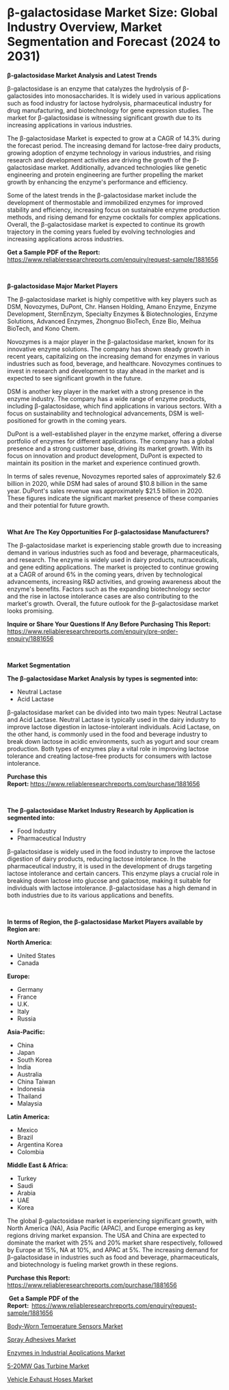 <p><h1>β-galactosidase Market Size: Global Industry Overview, Market Segmentation and Forecast (2024 to 2031)</h1></p><p><strong>β-galactosidase Market Analysis and Latest Trends</strong></p>
<p><p>β-galactosidase is an enzyme that catalyzes the hydrolysis of β-galactosides into monosaccharides. It is widely used in various applications such as food industry for lactose hydrolysis, pharmaceutical industry for drug manufacturing, and biotechnology for gene expression studies. The market for β-galactosidase is witnessing significant growth due to its increasing applications in various industries.</p><p>The β-galactosidase Market is expected to grow at a CAGR of 14.3% during the forecast period. The increasing demand for lactose-free dairy products, growing adoption of enzyme technology in various industries, and rising research and development activities are driving the growth of the β-galactosidase market. Additionally, advanced technologies like genetic engineering and protein engineering are further propelling the market growth by enhancing the enzyme's performance and efficiency.</p><p>Some of the latest trends in the β-galactosidase market include the development of thermostable and immobilized enzymes for improved stability and efficiency, increasing focus on sustainable enzyme production methods, and rising demand for enzyme cocktails for complex applications. Overall, the β-galactosidase market is expected to continue its growth trajectory in the coming years fueled by evolving technologies and increasing applications across industries.</p></p>
<p><strong>Get a Sample PDF of the Report:&nbsp;</strong> <a href="https://www.reliableresearchreports.com/enquiry/request-sample/1881656">https://www.reliableresearchreports.com/enquiry/request-sample/1881656</a></p>
<p>&nbsp;</p>
<p><strong>β-galactosidase Major Market Players</strong></p>
<p><p>The β-galactosidase market is highly competitive with key players such as DSM, Novozymes, DuPont, Chr. Hansen Holding, Amano Enzyme, Enzyme Development, SternEnzym, Specialty Enzymes & Biotechnologies, Enzyme Solutions, Advanced Enzymes, Zhongnuo BioTech, Enze Bio, Meihua BioTech, and Kono Chem.</p><p>Novozymes is a major player in the β-galactosidase market, known for its innovative enzyme solutions. The company has shown steady growth in recent years, capitalizing on the increasing demand for enzymes in various industries such as food, beverage, and healthcare. Novozymes continues to invest in research and development to stay ahead in the market and is expected to see significant growth in the future.</p><p>DSM is another key player in the market with a strong presence in the enzyme industry. The company has a wide range of enzyme products, including β-galactosidase, which find applications in various sectors. With a focus on sustainability and technological advancements, DSM is well-positioned for growth in the coming years.</p><p>DuPont is a well-established player in the enzyme market, offering a diverse portfolio of enzymes for different applications. The company has a global presence and a strong customer base, driving its market growth. With its focus on innovation and product development, DuPont is expected to maintain its position in the market and experience continued growth.</p><p>In terms of sales revenue, Novozymes reported sales of approximately $2.6 billion in 2020, while DSM had sales of around $10.8 billion in the same year. DuPont's sales revenue was approximately $21.5 billion in 2020. These figures indicate the significant market presence of these companies and their potential for future growth.</p></p>
<p>&nbsp;</p>
<p><strong>What Are The Key Opportunities For β-galactosidase Manufacturers?</strong></p>
<p><p>The β-galactosidase market is experiencing stable growth due to increasing demand in various industries such as food and beverage, pharmaceuticals, and research. The enzyme is widely used in dairy products, nutraceuticals, and gene editing applications. The market is projected to continue growing at a CAGR of around 6% in the coming years, driven by technological advancements, increasing R&D activities, and growing awareness about the enzyme's benefits. Factors such as the expanding biotechnology sector and the rise in lactose intolerance cases are also contributing to the market's growth. Overall, the future outlook for the β-galactosidase market looks promising.</p></p>
<p><strong>Inquire or Share Your Questions If Any Before Purchasing This Report:</strong> <a href="https://www.reliableresearchreports.com/enquiry/pre-order-enquiry/1881656">https://www.reliableresearchreports.com/enquiry/pre-order-enquiry/1881656</a></p>
<p>&nbsp;</p>
<p><strong>Market Segmentation</strong></p>
<p><strong>The β-galactosidase Market Analysis by types is segmented into:</strong></p>
<p><ul><li>Neutral Lactase</li><li>Acid Lactase</li></ul></p>
<p><p>β-galactosidase market can be divided into two main types: Neutral Lactase and Acid Lactase. Neutral Lactase is typically used in the dairy industry to improve lactose digestion in lactose-intolerant individuals. Acid Lactase, on the other hand, is commonly used in the food and beverage industry to break down lactose in acidic environments, such as yogurt and sour cream production. Both types of enzymes play a vital role in improving lactose tolerance and creating lactose-free products for consumers with lactose intolerance.</p></p>
<p><strong>Purchase this Report:&nbsp;</strong><a href="https://www.reliableresearchreports.com/purchase/1881656">https://www.reliableresearchreports.com/purchase/1881656</a></p>
<p>&nbsp;</p>
<p><strong>The β-galactosidase Market Industry Research by Application is segmented into:</strong></p>
<p><ul><li>Food Industry</li><li>Pharmaceutical Industry</li></ul></p>
<p><p>β-galactosidase is widely used in the food industry to improve the lactose digestion of dairy products, reducing lactose intolerance. In the pharmaceutical industry, it is used in the development of drugs targeting lactose intolerance and certain cancers. This enzyme plays a crucial role in breaking down lactose into glucose and galactose, making it suitable for individuals with lactose intolerance. β-galactosidase has a high demand in both industries due to its various applications and benefits.</p></p>
<p>&nbsp;</p>
<p><strong>In terms of Region, the β-galactosidase Market Players available by Region are:</strong></p>
<p>
    <p> <strong> North America: </strong>
        <ul>
            <li>United States</li>
            <li>Canada</li>
        </ul>
        </p> 
    <p> <strong> Europe: </strong>
        <ul>
            <li>Germany</li>
            <li>France</li>
            <li>U.K.</li>
            <li>Italy</li>
            <li>Russia</li>
        </ul>
        </p> 
    <p> <strong> Asia-Pacific: </strong>
        <ul>
            <li>China</li>
            <li>Japan</li>
            <li>South Korea</li>
            <li>India</li>
            <li>Australia</li>
            <li>China Taiwan</li>
            <li>Indonesia</li>
            <li>Thailand</li>
            <li>Malaysia</li>
        </ul>
        </p> 
    <p> <strong> Latin America: </strong>
        <ul>
            <li>Mexico</li>
            <li>Brazil</li>
            <li>Argentina Korea</li>
            <li>Colombia</li>
        </ul>
        </p> 
    <p> <strong> Middle East & Africa: </strong>
        <ul>
            <li>Turkey</li>
            <li>Saudi</li>
            <li>Arabia</li>
            <li>UAE</li>
            <li>Korea</li>
        </ul>
    </p>
    </p>
<p><p>The global β-galactosidase market is experiencing significant growth, with North America (NA), Asia Pacific (APAC), and Europe emerging as key regions driving market expansion. The USA and China are expected to dominate the market with 25% and 20% market share respectively, followed by Europe at 15%, NA at 10%, and APAC at 5%. The increasing demand for β-galactosidase in industries such as food and beverage, pharmaceuticals, and biotechnology is fueling market growth in these regions.</p></p>
<p><strong>Purchase this Report: </strong><a href="https://www.reliableresearchreports.com/purchase/1881656">https://www.reliableresearchreports.com/purchase/1881656</a></p>
<p>&nbsp;<strong>Get a Sample PDF of the Report:&nbsp;&nbsp;</strong><a href="https://www.reliableresearchreports.com/enquiry/request-sample/1881656">https://www.reliableresearchreports.com/enquiry/request-sample/1881656</a></p>
<p><strong></strong></p>
<p><p><a href="https://automatic-knee-4c7.notion.site/Body-Worn-Temperature-Sensors-Market-Provides-a-Comprehensive-Analysis-Including-a-Macro-Overview-of-810f3fc82f0d4fd89fb240f1b5552a2c">Body-Worn Temperature Sensors Market</a></p><p><a href="https://view.publitas.com/reportprime-1/spray-adhesives-market-size-global-industry-overview-market-segmentation-and-forecast-2024-to-2031/">Spray Adhesives Market</a></p><p><a href="https://pretty-mail-caf.notion.site/Enzymes-in-Industrial-Applications-Market-Size-Growing-and-Forecasted-for-period-from-2024-2031-an-7396650e5fb04c88b890f368d327f234">Enzymes in Industrial Applications Market</a></p><p><a href="https://angry-finch-aaf.notion.site/5-20MW-Gas-Turbine-Market-Research-Report-Provides-Critical-Insights-that-can-help-Shape-Business-De-fdc4c471105348578c705870dbc6bc8b">5-20MW Gas Turbine Market</a></p><p><a href="https://view.publitas.com/reportprime-1/global-vehicle-exhaust-hoses-market-size-and-market-trends-insights-and-projections-from-2024-to-2031/">Vehicle Exhaust Hoses Market</a></p></p>